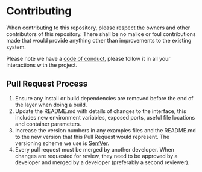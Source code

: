 # Contributing

When contributing to this repository, please respect the owners and other contributors of this repository. There shall be no malice or foul contributions made that would provide anything other than improvements to the existing system.

Please note we have a [code of conduct](https://github.com/sreedhara-aneesh/csc510-fall22-hw-g33/blob/main/CODE-OF-CONDUCT.md), please follow it in all your interactions with the project.

## Pull Request Process

1. Ensure any install or build dependencies are removed before the end of the layer when doing a 
   build.
2. Update the README.md with details of changes to the interface, this includes new environment 
   variables, exposed ports, useful file locations and container parameters.
3. Increase the version numbers in any examples files and the README.md to the new version that this
   Pull Request would represent. The versioning scheme we use is [SemVer](http://semver.org/).
4. Every pull request must be merged by another developer. When changes are requested for review, they need to be approved by a developer and merged by a developer (preferably a second reviewer).
